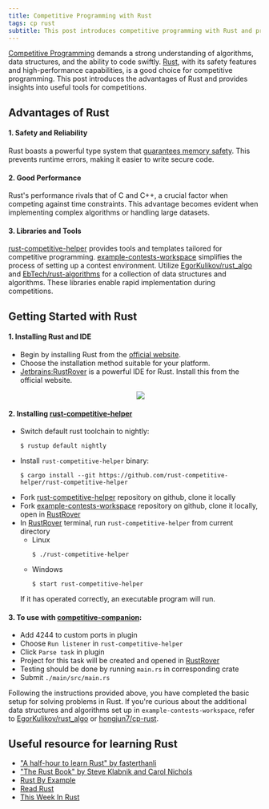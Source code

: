 ```yaml
---
title: Competitive Programming with Rust
tags: cp rust
subtitle: This post introduces competitive programming with Rust and provides useful resources.
---
```


[Competitive Programming](https://en.wikipedia.org/wiki/Competitive_programming) demands a strong understanding of algorithms, data structures, and the ability to code swiftly. [Rust](https://www.rust-lang.org/), with its safety features and high-performance capabilities, is a good choice for competitive programming.
This post introduces the advantages of Rust and provides insights into useful tools for competitions.

## Advantages of Rust

#### 1. Safety and Reliability
Rust boasts a powerful type system that [guarantees memory safety](https://stanford-cs242.github.io/f18/lectures/05-1-rust-memory-safety.html). This prevents runtime errors, making it easier to write secure code.

#### 2. Good Performance
Rust's performance rivals that of C and C++, a crucial factor when competing against time constraints. This advantage becomes evident when implementing complex algorithms or handling large datasets.

#### 3. Libraries and Tools
[rust-competitive-helper](https://github.com/rust-competitive-helper) provides tools and templates tailored for competitive programming. [example-contests-workspace](https://github.com/rust-competitive-helper/example-contests-workspace) simplifies the process of setting up a contest environment.
Utilize [EgorKulikov/rust_algo](https://github.com/EgorKulikov/rust_algo) and [EbTech/rust-algorithms](https://github.com/EbTech/rust-algorithms) for a collection of data structures and algorithms. These libraries enable rapid implementation during competitions.

## Getting Started with Rust

#### 1. Installing Rust and IDE
  - Begin by installing Rust from the [official website](https://www.rust-lang.org/tools/install).
  - Choose the installation method suitable for your platform.
  - [Jetbrains:RustRover](https://www.jetbrains.com/rust/) is a powerful IDE for Rust. Install this from the official website.
    <p align="center"> <img src="https://github.com/hongjun7/logs/blob/main/_assets/2023-09-30-rust-cp-helper/rust_preview.gif?raw=true"> </p>

#### 2. Installing [rust-competitive-helper](https://github.com/rust-competitive-helper)
  - Switch default rust toolchain to nightly:
    ```shell
    $ rustup default nightly
    ```
  - Install `rust-competitive-helper` binary:
    ```shell
    $ cargo install --git https://github.com/rust-competitive-helper/rust-competitive-helper
    ```
  - Fork [rust-competitive-helper](https://github.com/rust-competitive-helper/rust-competitive-helper) repository on github, clone it locally
  - Fork [example-contests-workspace](https://github.com/rust-competitive-helper/example-contests-workspace) repository on github, clone it locally, open in [RustRover](https://www.jetbrains.com/rust/)
  - In [RustRover](https://www.jetbrains.com/rust/) terminal, run `rust-competitive-helper` from current directory
    - Linux
      ```shell
      $ ./rust-competitive-helper
      ``` 
    - Windows
      ```shell
      $ start rust-competitive-helper
      ```
    If it has operated correctly, an executable program will run.

#### 3. To use with [competitive-companion](https://github.com/jmerle/competitive-companion):
  - Add 4244 to custom ports in plugin
  - Choose `Run listener` in `rust-competitive-helper`
  - Click `Parse task` in plugin
  - Project for this task will be created and opened in [RustRover](https://www.jetbrains.com/rust/)
  - Testing should be done by running `main.rs` in corresponding crate
  - Submit `./main/src/main.rs`

Following the instructions provided above, you have completed the basic setup for solving problems in Rust.
If you're curious about the additional data structures and algorithms set up in `example-contests-workspace`, refer to [EgorKulikov/rust_algo](https://github.com/EgorKulikov/rust_algo) or [hongjun7/cp-rust](https://github.com/hongjun7/cp-rust).

## Useful resource for learning Rust
- ["A half-hour to learn Rust" by fasterthanli](https://fasterthanli.me/articles/a-half-hour-to-learn-rust)
- ["The Rust Book" by Steve Klabnik and Carol Nichols](https://doc.rust-lang.org/book/)
- [Rust By Example](https://doc.rust-lang.org/stable/rust-by-example/)
- [Read Rust](https://readrust.net/)
- [This Week In Rust](https://this-week-in-rust.org/)